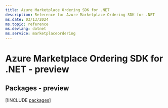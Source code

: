 ```yaml
---
title: Azure Marketplace Ordering SDK for .NET
description: Reference for Azure Marketplace Ordering SDK for .NET
ms.date: 03/13/2024
ms.topic: reference
ms.devlang: dotnet
ms.service: marketplaceordering
---
```

# Azure Marketplace Ordering SDK for .NET - preview
## Packages - preview
[!INCLUDE [packages](marketplace-ordering-index.md)]